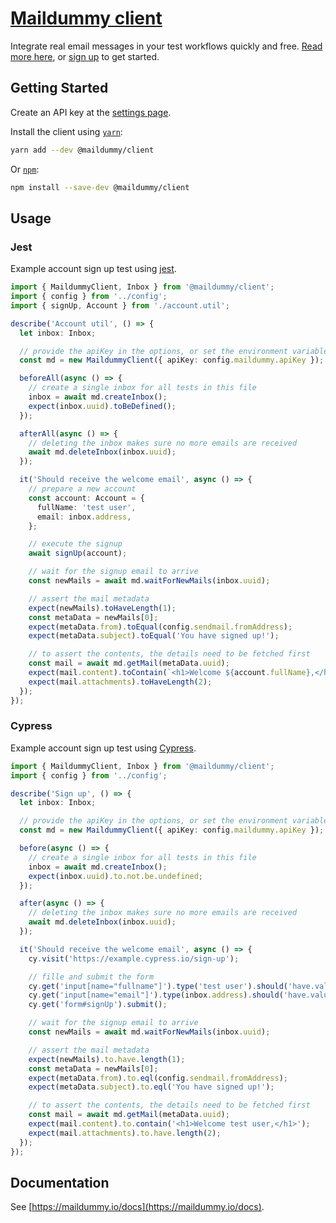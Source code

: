 # [Maildummy client](https://maildummy.io/)
Integrate real email messages in your test workflows quickly and free. [Read more here](https://maildummy.io/docs), or [sign up](https://maildummy.io/sign-up/) to get started.

## Getting Started

Create an API key at the [settings page](https://maildummy.io/settings).

Install the client using [`yarn`](https://yarnpkg.com/en/package/@maildummy/client):

```bash
yarn add --dev @maildummy/client
```

Or [`npm`](https://www.npmjs.com/package/@maildummy/client):

```bash
npm install --save-dev @maildummy/client
```

## Usage

### Jest
Example account sign up test using [jest](https://jestjs.io/).
``` ts
import { MaildummyClient, Inbox } from '@maildummy/client';
import { config } from '../config';
import { signUp, Account } from './account.util';

describe('Account util', () => {
  let inbox: Inbox;

  // provide the apiKey in the options, or set the environment variable MAILDUMMY_API_KEY
  const md = new MaildummyClient({ apiKey: config.maildummy.apiKey });

  beforeAll(async () => {
    // create a single inbox for all tests in this file
    inbox = await md.createInbox();
    expect(inbox.uuid).toBeDefined();
  });

  afterAll(async () => {
    // deleting the inbox makes sure no more emails are received
    await md.deleteInbox(inbox.uuid);
  });

  it('Should receive the welcome email', async () => {
    // prepare a new account
    const account: Account = {
      fullName: 'test user',
      email: inbox.address,
    };

    // execute the signup
    await signUp(account);

    // wait for the signup email to arrive
    const newMails = await md.waitForNewMails(inbox.uuid);

    // assert the mail metadata
    expect(newMails).toHaveLength(1);
    const metaData = newMails[0];
    expect(metaData.from).toEqual(config.sendmail.fromAddress);
    expect(metaData.subject).toEqual('You have signed up!');

    // to assert the contents, the details need to be fetched first
    const mail = await md.getMail(metaData.uuid);
    expect(mail.content).toContain(`<h1>Welcome ${account.fullName},</h1>`);
    expect(mail.attachments).toHaveLength(2);
  });
});

```

### Cypress
Example account sign up test using [Cypress](https://www.cypress.io/).
``` ts
import { MaildummyClient, Inbox } from '@maildummy/client';
import { config } from '../config';

describe('Sign up', () => {
  let inbox: Inbox;

  // provide the apiKey in the options, or set the environment variable MAILDUMMY_API_KEY
  const md = new MaildummyClient({ apiKey: config.maildummy.apiKey });

  before(async () => {
    // create a single inbox for all tests in this file
    inbox = await md.createInbox();
    expect(inbox.uuid).to.not.be.undefined;
  });

  after(async () => {
    // deleting the inbox makes sure no more emails are received
    await md.deleteInbox(inbox.uuid);
  });

  it('Should receive the welcome email', async () => {
    cy.visit('https://example.cypress.io/sign-up');

    // fille and submit the form
    cy.get('input[name="fullname"]').type('test user').should('have.value', 'test user');
    cy.get('input[name="email"]').type(inbox.address).should('have.value', inbox.address);
    cy.get('form#signUp').submit();

    // wait for the signup email to arrive
    const newMails = await md.waitForNewMails(inbox.uuid);

    // assert the mail metadata
    expect(newMails).to.have.length(1);
    const metaData = newMails[0];
    expect(metaData.from).to.eql(config.sendmail.fromAddress);
    expect(metaData.subject).to.eql('You have signed up!');

    // to assert the contents, the details need to be fetched first
    const mail = await md.getMail(metaData.uuid);
    expect(mail.content).to.contain('<h1>Welcome test user,</h1>');
    expect(mail.attachments).to.have.length(2);
  });
});
```

## Documentation
See [https://maildummy.io/docs](https://maildummy.io/docs).